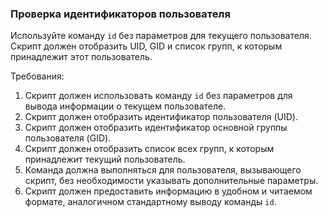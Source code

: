 
### Проверка идентификаторов пользователя

Используйте команду `id` без параметров для текущего пользователя. Скрипт должен отобразить UID, GID и список групп, к которым принадлежит этот пользователь.

Требования:
1. Скрипт должен использовать команду `id` без параметров для вывода информации о текущем пользователе.
2. Скрипт должен отобразить идентификатор пользователя (UID).
3. Скрипт должен отобразить идентификатор основной группы пользователя (GID).
4. Скрипт должен отобразить список всех групп, к которым принадлежит текущий пользователь.
5. Команда должна выполняться для пользователя, вызывающего скрипт, без необходимости указывать дополнительные параметры.
6. Скрипт должен предоставить информацию в удобном и читаемом формате, аналогичном стандартному выводу команды `id`.